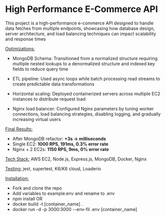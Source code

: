 # High Performance E-Commerce API


This project is a high-performance e-commerce API designed to handle data fetches from multiple endpoints, showcasing how database design, server architecture, and load balancing techniques can impact scalability and response times


<ins>Optimizations:</ins>

 -  MongoDB Schema:
  Transitioned from a normalized structure requiring multiple nested lookups to a denormalized structure and indexed key fields to reduce query time

 -  ETL pipeline:
  Used async loops while batch processing read streams to create predictable data transformations

 -  Horizontal scaling:
  Deployed containerized servers across multiple EC2 instances to distribute request load

 -  Nginx load balancer:
  Configured Nginx parameters by tuning worker connections, load balancing strategies, disabling logging, and gradually increasing virtual users


<ins>Final Results:</ins>

- After MongoDB refactor: **+3s -> milliseconds**
- Single EC2: **1000 RPS, 191ms, 0.3% error rate**
- Nginx + 2 EC2s: **1150 RPS, 9ms, 0% error rate**


<ins>Tech Stack:</ins>
AWS EC2, Node.js, Express.js, MongoDB, Docker, Nginx


<ins>Testing:</ins>
jest, supertest, K6/K6 cloud, Loaderio


<ins>Installation:</ins>

- Fork and clone the repo
- Add variables to example.env and rename to .env
- npm install
OR
- docker build -t [container_name] .
- docker run -d -p 3000:3000 --env-fil .env [container_name]
